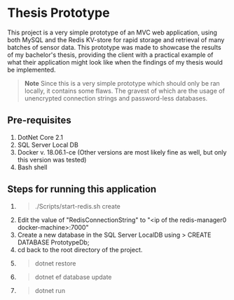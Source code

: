Thesis Prototype
========================

This project is a very simple prototype of an MVC web application, using both MySQL and the Redis KV-store for rapid storage and retrieval of many batches of sensor data. This prototype was made to showcase the results of my bachelor's thesis, providing the client with a practical example of what their application might look like when the findings of my thesis would be implemented.

> __Note__
> Since this is a very simple prototype which should only be ran locally, it contains some flaws. The gravest of which are the usage of unencrypted connection strings and password-less databases. 

Pre-requisites
-----------------------------------------
1. DotNet Core 2.1
2. SQL Server Local DB
3. Docker v. 18.06.1-ce (Other versions are most likely fine as well, but only this version was tested)
4. Bash shell

Steps for running this application
-----------------------------------------
1. > ./Scripts/start-redis.sh create
2. Edit the value of "RedisConnectionString" to "&lt;ip of the redis-manager0 docker-machine&gt;:7000"
3. Create a new database in the SQL Server LocalDB using > CREATE DATABASE PrototypeDb;
4. cd back to the root directory of the project.
5. > dotnet restore
6. > dotnet ef database update
7. > dotnet run

